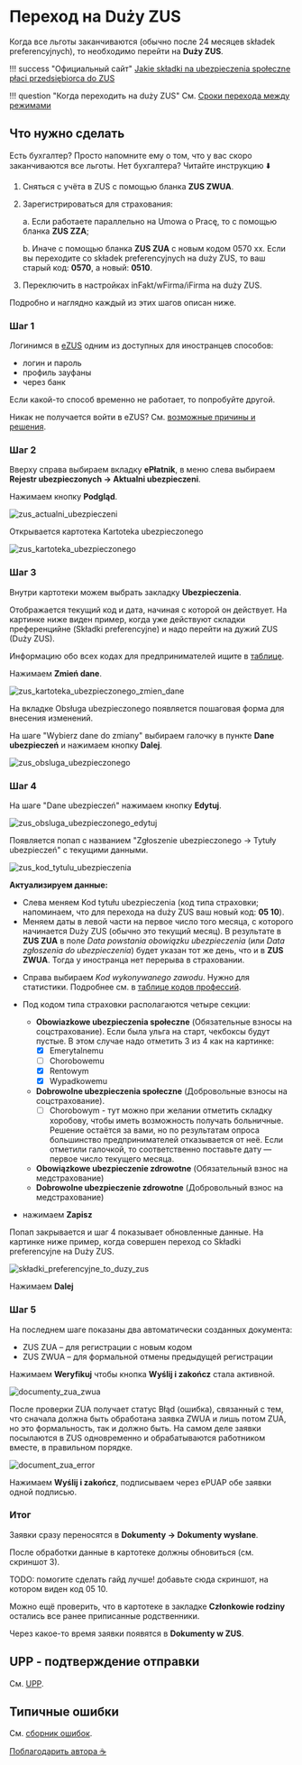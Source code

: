 # Переход на Duży ZUS

Когда все льготы заканчиваются (обычно после 24 месяцев składek preferencyjnych), то необходимо перейти на **Duży ZUS**.

!!! success "Официальный сайт"
    [Jakie składki na ubezpieczenia społeczne płaci przedsiębiorca do ZUS][19]

!!! question "Когда переходить на duży ZUS"
    См. [Сроки перехода между режимами][20]

## Что нужно сделать

Есть бухгалтер? Просто напомните ему о том, что у вас скоро заканчиваются все льготы.
Нет бухгалтера? Читайте инструкцию ⬇️

1. Сняться с учёта в ZUS с помощью бланка **ZUS ZWUA**.
2. Зарегистрироваться для страхования:

    a. Если работаете параллельно на Umowa o Pracę, то с помощью бланка **ZUS ZZA**;

    b. Иначе с помощью бланка **ZUS ZUA** с новым кодом 0570 xx. Если вы переходите со składek preferencyjnych на duży ZUS, то ваш старый код: **0570**, а новый: **0510**.

3. Переключить в настройках inFakt/wFirma/iFirma на duży ZUS.

Подробно и наглядно каждый из этих шагов описан ниже.

### Шаг 1

Логинимся в [eZUS][1] одним из доступных для иностранцев способов:

- логин и пароль
- профиль зауфаны
- через банк

Если какой-то способ временно не работает, то попробуйте другой.

Никак не получается войти в eZUS? См. [возможные причины и решения][22].

### Шаг 2

Вверху справа выбираем вкладку **ePłatnik**, в меню слева выбираем **Rejestr ubezpieczonych -> Aktualni ubezpieczeni**.

Нажимаем кнопку **Podgląd**.

![zus_actualni_ubezpieczeni][2]

Открывается картотека  Kartoteka ubezpieczonego

![zus_kartoteka_ubezpieczonego][3]

### Шаг 3

Внутри картотеки можем выбрать закладку **Ubezpieczenia**.

Отображается текущий код и дата, начиная с которой он действует.
На картинке ниже виден пример, когда уже действуют складки преференцийне (Składki preferencyjne) и надо перейти на дужий ZUS (Duży ZUS).

Информацию обо всех кодах для предпринимателей ищите в [таблице](http://127.0.0.1:8000/jdg/zus_next_level/#tablitsa-kodov-strakhovaniia-zus).

Нажимаем **Zmień dane**.

![zus_kartoteka_ubezpieczonego_zmien_dane][4]

На вкладке Obsługa ubezpieczonego появляется пошаговая форма для внесения изменений.

На шаге "Wybierz dane do zmiany" выбираем галочку в пункте **Dane ubezpieczeń** и нажимаем кнопку **Dalej**.

![zus_obsluga_ubezpieczonego][5]

### Шаг 4

На шаге "Dane ubezpieczeń" нажимаем кнопку **Edytuj**.

![zus_obsluga_ubezpieczonego_edytuj][6]

Появляется попап с названием "Zgłoszenie ubezpieczonego → Tytuły ubezpieczeń" с текущими данными.

![zus_kod_tytulu_ubezpieczenia][7]

**Актуализируем данные:**

- Слева меняем Kod tytułu ubezpieczenia (код типа страховки; напоминаем, что для перехода на duży ZUS ваш новый код: **05 10**).
- Меняем даты в левой части на первое число того месяца, с которого начинается Duży ZUS (обычно это текущий месяц). В результате в **ZUS ZUA** в поле *Data powstania obowiązku ubezpieczenia* (или *Data zgłoszenia do ubezpieczenia*) будет указан тот же день, что и в **ZUS ZWUA**. Тогда у иностранца нет перерыва в страховании.

* Справа выбираем *Kod wykonywanego zawodu*. Нужно для статистики. Подробнее см. в [таблице кодов профессий][13].

* Под кодом типа страховки располагаются четыре секции:

    - **Obowiazkowe ubezpieczenia społeczne** (Обязательные взносы на соцстрахование). Если была ульга на старт, чекбоксы будут пустые. В этом случае надо отметить 3 из 4 как на картинке:
        * [x] Emerytalnemu 
        * [ ] Chorobowemu
        * [x] Rentowym
        * [x] Wypadkowemu

    - **Dobrowolne ubezpieczenia społeczne** (Добровольные взносы на соцстрахование).
        * [ ] Chorobowym - тут можно при желании отметить складку хоробову, чтобы иметь возможность получать больничные. Решение остаётся за вами, но по результатам опроса большинство предпринимателей отказывается от неё. Если отметили галочкой, то соответственно поставьте дату — первое число текущего месяца.
    - **Obowiązkowe ubezpieczenie zdrowotne** (Обязательный взнос на медстрахование)
    - **Dobrowolne ubezpieczenie zdrowotne** (Добровольный взнос на медстрахование)

- нажимаем **Zapisz**

Попап закрывается и шаг 4 показывает обновленные данные.
На картинке ниже пример, когда совершен переход со Składki preferencyjne на Duży ZUS.

![składki_preferencyjne_to_duzy_zus][9]

Нажимаем **Dalej**

### Шаг 5

На последнем шаге показаны два автоматически созданных документа:

- ZUS ZUA – для регистрации с новым кодом
- ZUS ZWUA – для формальной отмены предыдущей регистрации

Нажимаем **Weryfikuj** чтобы кнопка **Wyślij i zakończ** стала активной.

![documenty_zua_zwua][10]

После проверки ZUA получает статус Błąd (ошибка), связанный с тем, что сначала должна быть обработана заявка ZWUA и лишь
потом ZUA, но это формальность, так и должно быть. На самом деле заявки посылаются в ZUS одновременно и обрабатываются
работником вместе, в правильном порядке.

![document_zua_error][11]

Нажимаем **Wyślij i zakończ**, подписываем через ePUAP обе заявки одной подписью.

### Итог

Заявки сразу переносятся в **Dokumenty -> Dokumenty wysłane**.

После обработки данные в картотеке должны обновиться (см. скриншот 3).

TODO: помогите сделать гайд лучше! добавьте сюда скриншот, на котором виден код 05 10.

Можно ещё проверить, что в картотеке в закладке **Członkowie rodziny** остались все ранее приписанные родственники.

Через какое-то время заявки появятся в **Dokumenty w ZUS**.

## UPP - подтверждение отправки

См. [UPP][21].

## Типичные ошибки

См. [сборник ошибок][22].

[Поблагодарить автора :coffee:][12]

[1]: https://www.zus.pl/ezus/logowanie
[2]: images/zus_duzy/duzy_zus_1.png
[3]: images/zus_duzy/duzy_zus_2.png
[4]: images/zus_duzy/duzy_zus_3.png
[5]: images/zus_duzy/duzy_zus_4.png
[6]: images/zus_duzy/duzy_zus_5.png
[7]: images/zus_duzy/duzy_zus_6.png
[9]: images/zus_duzy/duzy_zus_7.png
[10]: images/zus_duzy/duzy_zus_8.png
[11]: images/zus_duzy/duzy_zus_9.png
[12]: https://justandrei.github.io/coffee
[13]: zus_next_level.md/#tablitsa-kodov-professii
[19]: https://www.biznes.gov.pl/pl/portal/00274
[20]: zus_next_level.md/#sroki-perekhoda-mezhdu-rezhimami
[21]: zus_next_level.md/#upp-podtverzhdenie-otpravki
[22]: zus_errors.md
